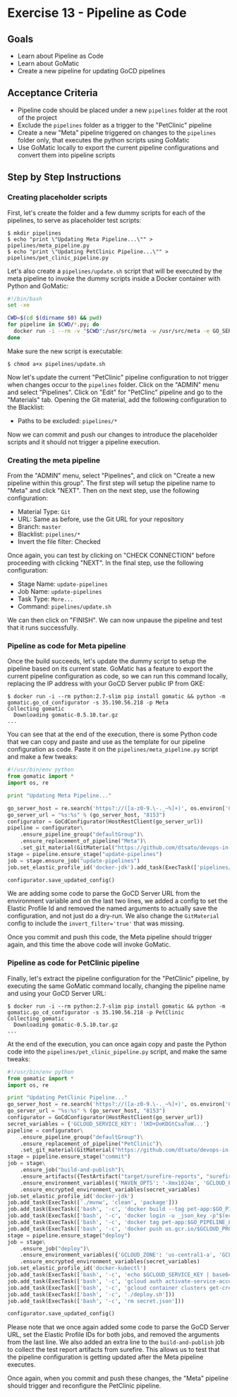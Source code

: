 # Exercise 13 - Pipeline as Code

## Goals

* Learn about Pipeline as Code
* Learn about GoMatic
* Create a new pipeline for updating GoCD pipelines

## Acceptance Criteria

* Pipeline code should be placed under a new `pipelines` folder at the root of
the project
* Exclude the `pipelines` folder as a trigger to the "PetClinic" pipeline
* Create a new "Meta" pipeline triggered on changes to the `pipelines` folder
only, that executes the python scripts using GoMatic
* Use GoMatic locally to export the current pipeline configurations and convert
them into pipeline scripts

## Step by Step Instructions

### Creating placeholder scripts

First, let's create the folder and a few dummy scripts for each of the pipelines,
to serve as placeholder test scripts:

```shell
$ mkdir pipelines
$ echo "print \"Updating Meta Pipeline...\"" > pipelines/meta_pipeline.py
$ echo "print \"Updating PetClinic Pipeline...\"" > pipelines/pet_clinic_pipeline.py
```

Let's also create a `pipelines/update.sh` script that will be executed by the
meta pipeline to invoke the dummy scripts inside a Docker container with
Python and GoMatic:

```bash
#!/bin/bash
set -xe

CWD=$(cd $(dirname $0) && pwd)
for pipeline in $CWD/*.py; do
  docker run -i --rm -v "$CWD":/usr/src/meta -w /usr/src/meta -e GO_SERVER_URL=$GO_SERVER_URL python:2.7-slim /bin/bash -c "pip install gomatic && python $(basename $pipeline)"
done
```

Make sure the new script is executable:

```shell
$ chmod a+x pipelines/update.sh
```

Now let's update the current "PetClinic" pipeline configuration to not trigger
when changes occur to the `pipelines` folder. Click on the "ADMIN" menu and select
"Pipelines". Click on "Edit" for "PetClinc" pipeline and go to the "Materials"
tab. Opening the Git material, add the following configuration to the Blacklist:

* Paths to be excluded: `pipelines/*`

Now we can commit and push our changes to introduce the placeholder scripts and
it should not trigger a pipeline execution.

### Creating the meta pipeline

From the "ADMIN" menu, select "Pipelines", and click on "Create a new pipeline
within this group". The first step will setup the pipeline name to "Meta" and
click "NEXT". Then on the next step, use the following configuration:

* Material Type: `Git`
* URL: Same as before, use the Git URL for your repository
* Branch: `master`
* Blacklist: `pipelines/*`
* Invert the file filter: Checked

Once again, you can test by clicking on "CHECK CONNECTION" before proceeding with
clicking "NEXT". In the final step, use the following configuration:

* Stage Name: `update-pipelines`
* Job Name: `update-pipelines`
* Task Type: `More...`
* Command: `pipelines/update.sh`

We can then click on "FINISH". We can now unpause the pipeline and test that it
runs successfully.

### Pipeline as code for Meta pipeline

Once the build succeeds, let's update the dummy script to setup the pipeline
based on its current state. GoMatic has a feature to export the current pipeline
configuration as code, so we can run this command locally, replacing the IP
address with your GoCD Server public IP from GKE:

```shell
$ docker run -i --rm python:2.7-slim pip install gomatic && python -m gomatic.go_cd_configurator -s 35.190.56.218 -p Meta
Collecting gomatic
  Downloading gomatic-0.5.10.tar.gz
...
```

You can see that at the end of the execution, there is some Python code that we
can copy and paste and use as the template for our pipeline configuration as code.
Paste it on the `pipelines/meta_pipeline.py` script and make a few tweaks:

```python
#!/usr/bin/env python
from gomatic import *
import os, re

print "Updating Meta Pipeline..."

go_server_host = re.search('https?://([a-z0-9.\-._~%]+)', os.environ['GO_SERVER_URL']).group(1)
go_server_url = "%s:%s" % (go_server_host, "8153")
configurator = GoCdConfigurator(HostRestClient(go_server_url))
pipeline = configurator\
	.ensure_pipeline_group("defaultGroup")\
	.ensure_replacement_of_pipeline("Meta")\
	.set_git_material(GitMaterial("https://github.com/dtsato/devops-in-practice-workshop.git", branch="master", ignore_patterns=set(['pipelines/*']), invert_filter='true'))
stage = pipeline.ensure_stage("update-pipelines")
job = stage.ensure_job("update-pipelines")
job.set_elastic_profile_id('docker-jdk').add_task(ExecTask(['pipelines/update.sh']))

configurator.save_updated_config()
```

We are adding some code to parse the GoCD Server URL from the environment variable
and on the last two lines, we added a config to set the Elastic Profile Id and
removed the named arguments to actually save the configuration, and not just do
a dry-run. We also change the `GitMaterial` config to include the `invert_filter='true'`
that was missing.

Once you commit and push this code, the Meta pipeline should trigger again, and
this time the above code will invoke GoMatic.

### Pipeline as code for PetClinic pipeline

Finally, let's extract the pipeline configuration for the "PetClinic" pipeline,
by executing the same GoMatic command locally, changing the pipeline name and
using your GoCD Server URL:

```shell
$ docker run -i --rm python:2.7-slim pip install gomatic && python -m gomatic.go_cd_configurator -s 35.190.56.218 -p PetClinic
Collecting gomatic
  Downloading gomatic-0.5.10.tar.gz
...
```

At the end of the execution, you can once again copy and paste the Python code
into the `pipelines/pet_clinic_pipeline.py` script, and make the same tweaks:

```python
#!/usr/bin/env python
from gomatic import *
import os, re

print "Updating PetClinic Pipeline..."
go_server_host = re.search('https?://([a-z0-9.\-._~%]+)', os.environ['GO_SERVER_URL']).group(1)
go_server_url = "%s:%s" % (go_server_host, "8153")
configurator = GoCdConfigurator(HostRestClient(go_server_url))
secret_variables = {'GCLOUD_SERVICE_KEY': 'lKD+DoKDGtCsaToW...'}
pipeline = configurator\
	.ensure_pipeline_group("defaultGroup")\
	.ensure_replacement_of_pipeline("PetClinic")\
	.set_git_material(GitMaterial("https://github.com/dtsato/devops-in-practice-workshop.git", branch="master", ignore_patterns=set(['pipelines/*'])))
stage = pipeline.ensure_stage("commit")
job = stage\
    .ensure_job("build-and-publish")\
    .ensure_artifacts({TestArtifact("target/surefire-reports", "surefire-reports")})\
    .ensure_environment_variables({'MAVEN_OPTS': '-Xmx1024m', 'GCLOUD_PROJECT_ID': 'devops-workshop-123'})\
    .ensure_encrypted_environment_variables(secret_variables)
job.set_elastic_profile_id('docker-jdk')
job.add_task(ExecTask(['./mvnw', 'clean', 'package']))
job.add_task(ExecTask(['bash', '-c', 'docker build --tag pet-app:$GO_PIPELINE_LABEL --build-arg JAR_FILE=target/spring-petclinic-2.0.0.BUILD-SNAPSHOT.jar .']))
job.add_task(ExecTask(['bash', '-c', 'docker login -u _json_key -p"$(echo $GCLOUD_SERVICE_KEY | base64 -d)" https://us.gcr.io']))
job.add_task(ExecTask(['bash', '-c', 'docker tag pet-app:$GO_PIPELINE_LABEL us.gcr.io/$GCLOUD_PROJECT_ID/pet-app:$GO_PIPELINE_LABEL']))
job.add_task(ExecTask(['bash', '-c', 'docker push us.gcr.io/$GCLOUD_PROJECT_ID/pet-app:$GO_PIPELINE_LABEL']))
stage = pipeline.ensure_stage("deploy")
job = stage\
    .ensure_job("deploy")\
    .ensure_environment_variables({'GCLOUD_ZONE': 'us-central1-a', 'GCLOUD_PROJECT_ID': 'devops-workshop-123', 'GCLOUD_CLUSTER': 'devops-workshop-gke'})\
    .ensure_encrypted_environment_variables(secret_variables)
job.set_elastic_profile_id('docker-kubectl')
job.add_task(ExecTask(['bash', '-c', 'echo $GCLOUD_SERVICE_KEY | base64 -d > secret.json && chmod 600 secret.json']))
job.add_task(ExecTask(['bash', '-c', 'gcloud auth activate-service-account --key-file secret.json']))
job.add_task(ExecTask(['bash', '-c', 'gcloud container clusters get-credentials $GCLOUD_CLUSTER --zone $GCLOUD_ZONE --project $GCLOUD_PROJECT_ID']))
job.add_task(ExecTask(['bash', '-c', './deploy.sh']))
job.add_task(ExecTask(['bash', '-c', 'rm secret.json']))

configurator.save_updated_config()
```

Please note that we once again added some code to parse the GoCD Server URL, set
the Elastic Profile IDs for both jobs, and removed the arguments from the last
line. We also added an extra line to the `build-and-publish` job to collect the
test report artifacts from surefire. This allows us to test that the pipeline
configuration is getting updated after the Meta pipeline executes.

Once again, when you commit and push these changes, the "Meta" pipeline should
trigger and reconfigure the PetClinic pipeline.
